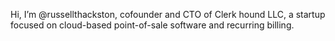 Hi, I’m @russellthackston, cofounder and CTO of Clerk hound LLC, a startup focused on cloud-based point-of-sale software and recurring billing.

